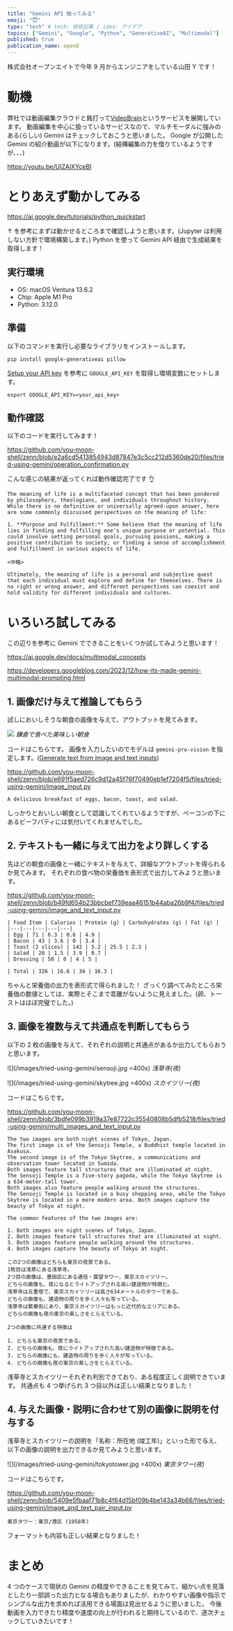 ```yaml
---
title: "Gemini API 触ってみる"
emoji: "😇"
type: "tech" # tech: 技術記事 / idea: アイデア
topics: ["Gemini", "Google", "Python", "GenerativeAI", "Multimodal"]
published: true
publication_name: open8
---
```


株式会社オープンエイトで今年 9 月からエンジニアをしている山田 Y です！

# 動機

弊社では動画編集クラウドと銘打って[VideoBrain](https://video-b.com/)というサービスを展開しています。
動画編集を中心に扱っているサービスなので、マルチモーダルに強みのある(らしい) Gemini はチェックしておこうと思いました。
Google が公開した Gemini の紹介動画が以下になります。(結構編集の力を借りているようですが、、、)

https://youtu.be/UIZAiXYceBI

# とりあえず動かしてみる

https://ai.google.dev/tutorials/python_quickstart

↑ を参考にまずは動かせるところまで確認しようと思います。(Jupyter は利用しない方針で環境構築します。)
Python を使って Gemini API 経由で生成結果を取得します！

## 実行環境

- OS: macOS Ventura 13.6.2
- Chip: Apple M1 Pro
- Python: 3.12.0

## 準備

以下のコマンドを実行し必要なライブラリをインストールします。

```
pip install google-generativeai pillow
```

[Setup your API key](https://ai.google.dev/tutorials/python_quickstart#setup_your_api_key) を参考に `GOOGLE_API_KEY` を取得し環境変数にセットします。

```
export GOOGLE_API_KEY=<your_api_key>
```

## 動作確認

以下のコードを実行してみます！

https://github.com/you-moon-shell/zenn/blob/e2a6cd5413854943d87847e3c5cc212d5360de20/files/tried-using-gemini/operation_confirmation.py

こんな感じの結果が返ってくれば動作確認完了です 👌

```
The meaning of life is a multifaceted concept that has been pondered by philosophers, theologians, and individuals throughout history. While there is no definitive or universally agreed-upon answer, here are some commonly discussed perspectives on the meaning of life:

1. **Purpose and Fulfillment:** Some believe that the meaning of life lies in finding and fulfilling one's unique purpose or potential. This could involve setting personal goals, pursuing passions, making a positive contribution to society, or finding a sense of accomplishment and fulfillment in various aspects of life.

<中略>

Ultimately, the meaning of life is a personal and subjective quest that each individual must explore and define for themselves. There is no right or wrong answer, and different perspectives can coexist and hold validity for different individuals and cultures.
```

# いろいろ試してみる

この辺りを参考に Gemini でできることをいくつか試してみようと思います！

https://ai.google.dev/docs/multimodal_concepts

https://developers.googleblog.com/2023/12/how-its-made-gemini-multimodal-prompting.html

## 1. 画像だけ与えて推論してもらう

試しにおいしそうな朝食の画像を与えて、アウトプットを見てみます。

![](/images/tried-using-gemini/breakfast.jpg)
_鎌倉で食べた美味しい朝食_

コードはこちらです。
画像を入力したいのでモデルは `gemini-pro-vision` を指定します。([Generate text from image and text inputs](https://ai.google.dev/tutorials/python_quickstart#generate_text_from_image_and_text_inputs))

https://github.com/you-moon-shell/zenn/blob/e691f5aed726c9d12a45f76f70490eb1ef7204f5/files/tried-using-gemini/image_input.py

```:result
A delicious breakfast of eggs, bacon, toast, and salad.
```

しっかりとおいしい朝食として認識してくれているようですが、ベーコンの下にあるビーフパティには気付いてくれませんでした。

## 2. テキストも一緒に与えて出力をより詳しくする

先ほどの朝食の画像と一緒にテキストを与えて、詳細なアウトプットを得られるか見てみます。
それぞれの食べ物の栄養価を表形式で出力してみようと思います。

https://github.com/you-moon-shell/zenn/blob/b49fd654b23bbcbef739eaa46151b44aba26b9f4/files/tried-using-gemini/image_and_text_input.py

```:result
| Food Item | Calories | Protein (g) | Carbohydrates (g) | Fat (g) |
|---|---|---|---|---|
| Egg | 71 | 6.3 | 0.6 | 4.9 |
| Bacon | 43 | 3.6 | 0 | 3.4 |
| Toast (2 slices) | 142 | 5.2 | 25.5 | 2.3 |
| Salad | 20 | 1.5 | 3.9 | 0.7 |
| Dressing | 50 | 0 | 4 | 5 |

| Total | 326 | 16.6 | 34 | 16.3 |
```

ちゃんと栄養価の出力を表形式で得られました！
ざっくり調べてみたところ栄養価の数値としては、実際とそこまで乖離がないように見えました。(卵、トーストはほぼ完璧でした。)

## 3. 画像を複数与えて共通点を判断してもらう

以下の 2 枚の画像を与えて、それぞれの説明と共通点があるか出力してもらおうと思います。

![](/images/tried-using-gemini/sensoji.jpg =400x)
_浅草寺(夜)_

![](/images/tried-using-gemini/skytree.jpg =400x)
_スカイツリー(夜)_

コードはこちらです。

https://github.com/you-moon-shell/zenn/blob/3bdfe099b3919a37e87722c35540808b5dfb5218/files/tried-using-gemini/multi_images_and_text_input.py

```:result
The two images are both night scenes of Tokyo, Japan.
The first image is of the Sensoji Temple, a Buddhist temple located in Asakusa.
The second image is of the Tokyo Skytree, a communications and observation tower located in Sumida.
Both images feature tall structures that are illuminated at night.
The Sensoji Temple is a five-story pagoda, while the Tokyo Skytree is a 634-meter-tall tower.
Both images also feature people walking around the structures.
The Sensoji Temple is located in a busy shopping area, while the Tokyo Skytree is located in a more modern area. Both images capture the beauty of Tokyo at night.

The common features of the two images are:

1. Both images are night scenes of Tokyo, Japan.
2. Both images feature tall structures that are illuminated at night.
3. Both images feature people walking around the structures.
4. Both images capture the beauty of Tokyo at night.
```

```:result(和訳)
この2つの画像はどちらも東京の夜景である。
1枚目は浅草にある浅草寺。
2つ目の画像は、墨田区にある通信・展望タワー、東京スカイツリー。
どちらの画像も、夜になるとライトアップされる高い建造物が特徴だ。
浅草寺は五重塔で、東京スカイツリーは高さ634メートルのタワーである。
どちらの画像も、建造物の周りを歩く人々も写っている。
浅草寺は繁華街にあり、東京スカイツリーはもっと近代的なエリアにある。
どちらの画像も夜の東京の美しさをとらえている。

2つの画像に共通する特徴は

1. どちらも東京の夜景である。
2. どちらの画像も、夜にライトアップされた高い建造物が特徴である。
3. どちらの画像にも、建造物の周りを歩く人々が写っている。
4. どちらの画像も夜の東京の美しさをとらえている。
```

浅草寺とスカイツリーそれぞれ判別できており、ある程度正しく説明できています。
共通点も 4 つ挙げられ 3 つ目以外は正しい結果となりました！

## 4. 与えた画像・説明に合わせて別の画像に説明を付与する

浅草寺とスカイツリーの説明を「名称：所在地 (竣工年)」といった形で与え、以下の画像の説明を出力できるか見てみようと思います。

![](/images/tried-using-gemini/tokyotower.jpg =400x)
_東京タワー(夜)_

コードはこちらです。

https://github.com/you-moon-shell/zenn/blob/5409e5fbaaf71b8c4f64d15bf09b4be143a34b66/files/tried-using-gemini/image_and_text_pair_input.py

```:result
東京タワー：東京/港区 (1958年)
```

フォーマットも内容も正しい結果となりました！

# まとめ

4 つのケースで現状の Gemini の精度やできることを見てみて、細かい点を見落としたり一部誤った出力となる場合もありましたが、わかりやすい画像や指示でシンプルな出力を求めれば活用できる場面は見出せるように思いました。
今後動画を入力できたり精度や速度の向上が行われると期待しているので、逐次チェックしていきたいです！
